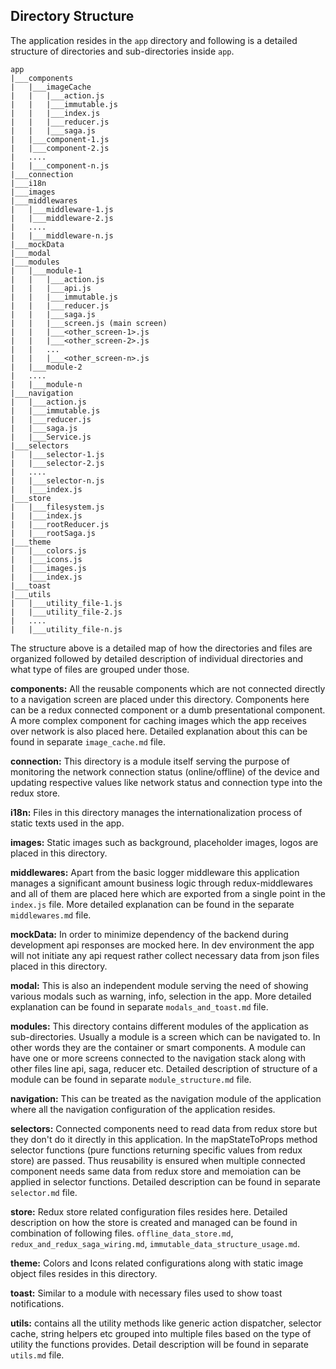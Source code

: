 ## Directory Structure

The application resides in the `app` directory and following is a detailed structure of directories and sub-directories inside `app`.

```
app
|___components
|   |___imageCache
|   |   |___action.js
|   |   |___immutable.js
|   |   |___index.js
|   |   |___reducer.js
|   |   |___saga.js
|   |___component-1.js
|   |___component-2.js
|   ....
|   |___component-n.js
|___connection
|___i18n
|___images
|___middlewares
|   |___middleware-1.js
|   |___middleware-2.js
|   ....
|   |___middleware-n.js
|___mockData
|___modal
|___modules
|   |___module-1
|   |   |___action.js
|   |   |___api.js
|   |   |___immutable.js
|   |   |___reducer.js
|   |   |___saga.js
|   |   |___screen.js (main screen)
|   |   |___<other_screen-1>.js
|   |   |___<other_screen-2>.js
|   |   ...
|   |   |___<other_screen-n>.js
|   |___module-2
|   ....
|   |___module-n
|___navigation
|   |___action.js
|   |___immutable.js
|   |___reducer.js
|   |___saga.js
|   |___Service.js
|___selectors
|   |___selector-1.js
|   |___selector-2.js
|   ....
|   |___selector-n.js
|   |___index.js
|___store
|   |___filesystem.js
|   |___index.js
|   |___rootReducer.js
|   |___rootSaga.js
|___theme
|   |___colors.js
|   |___icons.js
|   |___images.js
|   |___index.js
|___toast
|___utils
|   |___utility_file-1.js
|   |___utility_file-2.js
|   ....
|   |___utility_file-n.js
```

The structure above is a detailed map of how the directories and files are organized followed by detailed description of individual directories and what type of files are grouped under those.


**components:** All the reusable components which are not connected directly to a navigation screen are placed under this directory. Components here can be a redux connected component or a dumb presentational component. A more complex component for caching images which the app receives over network is also placed here. Detailed explanation about this can be found in separate `image_cache.md` file.

**connection:** This directory is a module itself serving the purpose of monitoring the network connection status (online/offline) of the device and updating respective values like network status and connection type into the redux store.

**i18n:** Files in this directory manages the internationalization process of static texts used in the app.


**images:** Static images such as background, placeholder images, logos are placed in this directory.

**middlewares:** Apart from the basic logger middleware this application manages a significant amount business logic through redux-middlewares and all of them are placed here which are exported from a single point in the `index.js` file. More detailed explanation can be found in the separate `middlewares.md` file.

**mockData:** In order to minimize dependency of the backend during development api responses are mocked here. In dev environment the app will not initiate any api request rather collect necessary data from json files placed in this directory.

**modal:** This is also an independent module serving the need of showing various modals such as warning, info, selection in the app. More detailed explanation can be found in separate `modals_and_toast.md` file.

**modules:** This directory contains different modules of the application as sub-directories. Usually a module is a screen which can be navigated to. In other words they are the container or smart components. A module can have one or more screens connected to the navigation stack along with other files line api, saga, reducer etc. Detailed description of structure of a module can be found in separate `module_structure.md` file.

**navigation:** This can be treated as the navigation module of the application where all the navigation configuration of the application resides.

**selectors:** Connected components need to read data from redux store but they don't do it directly in this application. In the mapStateToProps method selector functions (pure functions returning specific values from redux store) are passed. Thus reusability is ensured when multiple connected component needs same data from redux store and memoiation can be applied in selector functions. Detailed description can be found in separate `selector.md` file.

**store:** Redux store related configuration files resides here. Detailed description on how the store is created and managed can be found in combination of following files. `offline_data_store.md`, `redux_and_redux_saga_wiring.md`, `immutable_data_structure_usage.md`.

**theme:** Colors and Icons related configurations along with static image object files resides in this directory.

**toast:** Similar to a module with necessary files used to show toast notifications.

**utils:** contains all the utility methods like generic action dispatcher, selector cache, string helpers etc grouped into multiple files based on the type of utility the functions provides. Detail description will be found in separate `utils.md` file.
